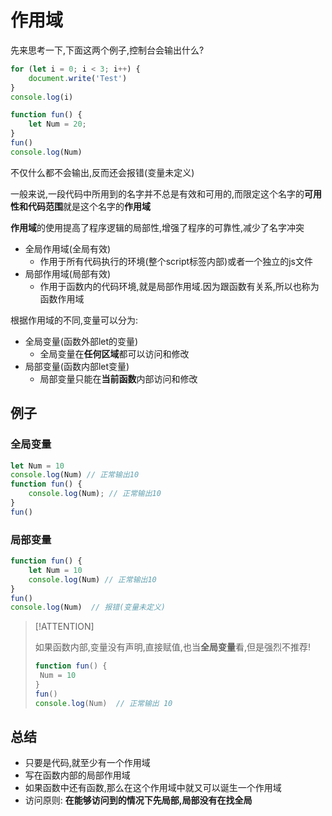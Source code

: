 # 作用域

先来思考一下,下面这两个例子,控制台会输出什么?

```js
for (let i = 0; i < 3; i++) {
    document.write('Test')
}
console.log(i)
```

```js
function fun() {
    let Num = 20;
}
fun()
console.log(Num)
```

不仅什么都不会输出,反而还会报错(变量未定义)

一般来说,一段代码中所用到的名字并不总是有效和可用的,而限定这个名字的**可用性和代码范围**就是这个名字的**作用域**

**作用域**的使用提高了程序逻辑的局部性,增强了程序的可靠性,减少了名字冲突

* 全局作用域(全局有效)
  * 作用于所有代码执行的环境(整个script标签内部)或者一个独立的js文件
* 局部作用域(局部有效)
  * 作用于函数内的代码环境,就是局部作用域.因为跟函数有关系,所以也称为函数作用域

根据作用域的不同,变量可以分为:

* 全局变量(函数外部let的变量)
  * 全局变量在**任何区域**都可以访问和修改
* 局部变量(函数内部let变量)
  * 局部变量只能在**当前函数**内部访问和修改

## 例子

### 全局变量

```js
let Num = 10
console.log(Num) // 正常输出10
function fun() {
    console.log(Num); // 正常输出10
}
fun()
```

### 局部变量

```js
function fun() {
    let Num = 10
    console.log(Num) // 正常输出10
}
fun()
console.log(Num)  // 报错(变量未定义)
```

> [!ATTENTION]
>
> 如果函数内部,变量没有声明,直接赋值,也当**全局变量**看,但是强烈不推荐!
>
> ```js
> function fun() {
>  Num = 10
> }
> fun()
> console.log(Num)  // 正常输出 10
> ```

## 总结

* 只要是代码,就至少有一个作用域
* 写在函数内部的局部作用域
* 如果函数中还有函数,那么在这个作用域中就又可以诞生一个作用域
* 访问原则: **在能够访问到的情况下先局部,局部没有在找全局**